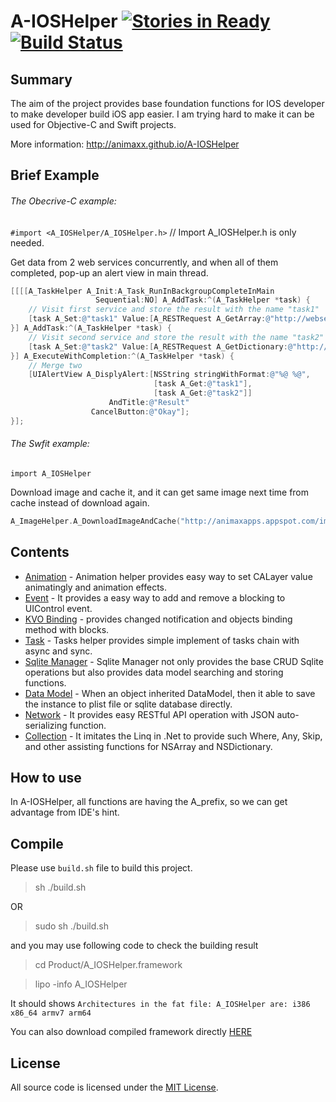 A-IOSHelper [![Stories in Ready](https://badge.waffle.io/animaxx/a-ioshelper.svg?label=ready&title=Ready)](http://waffle.io/animaxx/a-ioshelper)  [![Build Status](https://travis-ci.org/Animaxx/A-IOSHelper.svg?branch=master)](https://travis-ci.org/Animaxx/A-IOSHelper)
===========

## Summary
The aim of the project provides base foundation functions for IOS developer to make developer build iOS app easier. I am trying hard to make it can be used for Objective-C and Swift projects.

More information: http://animaxx.github.io/A-IOSHelper

## Brief Example
###### The Obecrive-C example:

`#import <A_IOSHelper/A_IOSHelper.h>` // Import A_IOSHelper.h is only needed. 

Get data from 2 web services concurrently, and when all of them completed, pop-up an alert view in main thread.

```Objective-C
[[[[A_TaskHelper A_Init:A_Task_RunInBackgroupCompleteInMain
                   Sequential:NO] A_AddTask:^(A_TaskHelper *task) {
    // Visit first service and store the result with the name "task1"
    [task A_Set:@"task1" Value:[A_RESTRequest A_GetArray:@"http://webservice_1"]];
}] A_AddTask:^(A_TaskHelper *task) {
    // Visit second service and store the result with the name "task2"
    [task A_Set:@"task2" Value:[A_RESTRequest A_GetDictionary:@"http://webservice_2"]];
}] A_ExecuteWithCompletion:^(A_TaskHelper *task) {
    // Merge two
    [UIAlertView A_DisplyAlert:[NSString stringWithFormat:@"%@ %@",
                                [task A_Get:@"task1"],
                                [task A_Get:@"task2"]]
                      AndTitle:@"Result"
                  CancelButton:@"Okay"];
}];
```

###### The Swfit example:

`import A_IOSHelper`

Download image and cache it, and it can get same image next time from cache instead of download again.

```Objective-C
A_ImageHelper.A_DownloadImageAndCache("http://animaxapps.appspot.com/img/Animax.png")
```

## Contents
* [Animation](http://animaxx.github.io/A-IOSHelper/animation_example.html) - Animation helper provides easy way to set CALayer value animatingly and animation effects.
* [Event](http://animaxx.github.io/A-IOSHelper/event_example.html) - It provides a easy way to add and remove a blocking to UIControl event.
* [KVO Binding](http://animaxx.github.io/A-IOSHelper/kvo_example.html) - provides changed notification and objects binding method with blocks.
* [Task](http://animaxx.github.io/A-IOSHelper/task_example.html) - Tasks helper provides simple implement of tasks chain with async and sync.
* [Sqlite Manager](http://animaxx.github.io/A-IOSHelper/sqliteManager_example.html) - Sqlite Manager not only provides the base CRUD Sqlite operations but also provides data model searching and storing functions.
* [Data Model](http://animaxx.github.io/A-IOSHelper/datamodel_example.html) - When an object inherited DataModel, then it able to save the instance to plist file or sqlite database directly.
* [Network](http://animaxx.github.io/A-IOSHelper/network_example.html) - It provides easy RESTful API operation with JSON auto-serializing function.
* [Collection](http://animaxx.github.io/A-IOSHelper/collection_example.html) - It imitates the Linq in .Net to provide such Where, Any, Skip, and other assisting functions for NSArray and NSDictionary.

## How to use
In A-IOSHelper, all functions are having the A_prefix, so we can get advantage from IDE's hint.


## Compile 
Please use `build.sh` file to build this project.
> sh ./build.sh

OR
> sudo sh ./build.sh

and you may use following code to check the building result 
> cd Product/A_IOSHelper.framework

> lipo -info A_IOSHelper

It should shows `Architectures in the fat file: A_IOSHelper are: i386 x86_64 armv7 arm64`

You can also download compiled framework directly [HERE](http://animaxx.github.io/A-IOSHelper/release/A_IOSHelper.framework.zip)



## License
All source code is licensed under the [MIT License](https://github.com/Animaxx/A-IOSHelper/blob/master/LICENSE).


